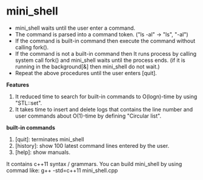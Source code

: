 # mini_shell

 - mini_shell waits until the user enter a command.  
 - The command is parsed into a command token. ("ls -al" -> "ls", "-al")  
 - If the command is built-in command then execute the command without calling fork().  
 - If the command is not a built-in command then It runs process by calling system call fork() and mini_shell waits until the process ends.
    (if it is running in the background[&] then mini_shell do not wait.)
 - Repeat the above procedures until the user enters [quit].

 **Features**
   1. It reduced time to search for built-in commands to O(logn)-time by using "STL::set".
   2. It takes time to insert and delete logs that contains the line number and user commands
      about O(1)-time by defining "Circular list".
 
 **built-in commands**
  1. [quit]: terminates mini_shell
  2. [history]: show 100 latest command lines entered by the user.
  3. [help]: show manuals.

It contains c++11 syntax / grammars. You can build mini_shell by using commad like:
   g++ -std=c++11 mini_shell.cpp